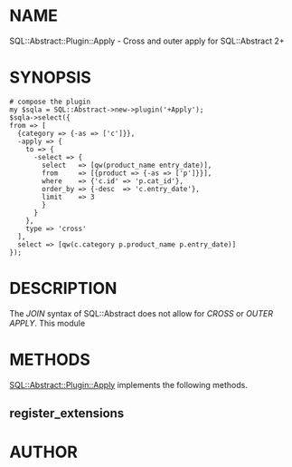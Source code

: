 # NAME

SQL::Abstract::Plugin::Apply - Cross and outer apply for SQL::Abstract 2+

# SYNOPSIS

    # compose the plugin
    my $sqla = SQL::Abstract->new->plugin('+Apply');
    $sqla->select({
    from => [
      {category => {-as => ['c']}},
      -apply => {
        to => {
          -select => {
            select   => [qw(product_name entry_date)],
            from     => [{product => {-as => ['p']}}],
            where    => {'c.id' => 'p.cat_id'},
            order_by => {-desc  => 'c.entry_date'},
            limit    => 3
            }
          }
        },
        type => 'cross'
      ],
      select => [qw(c.category p.product_name p.entry_date)]
    });

# DESCRIPTION

The _JOIN_ syntax of SQL::Abstract does not allow for _CROSS_ or _OUTER_ _APPLY_. This module

# METHODS

[SQL::Abstract::Plugin::Apply](https://metacpan.org/pod/SQL%3A%3AAbstract%3A%3APlugin%3A%3AApply) implements the following methods.

## register\_extensions

# AUTHOR
